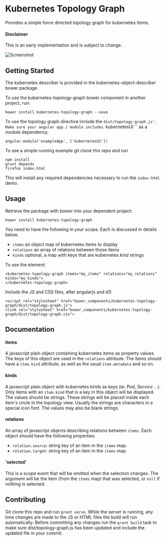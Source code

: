 Kubernetes Topology Graph
=========================

Provides a simple force directed topology graph for kubernetes items.

#### Disclaimer
This is an early implementation and is subject to change.

![Screenshot](https://raw.github.com/kubernetes-ui/topology-graph/master/scratch/screenshot.png)

Getting Started
---------------

The kubernetes describer is provided in the kubernetes-object-describer bower package.

To use the kubernetes-topology-graph bower component in another project, run:

```
bower install kubernetes-topology-graph --save
```

To use the topology graph directive include the ```dist/topology-graph.js'. Make sure your
angular app / module includes ```kubernetesUI``` as a module dependency.

```
angular.module('exampleApp', ['kubernetesUI'])
```

To see a simple running example git clone this repo and run

```
npm install
grunt depends
firefox index.html
```

This will install any required dependencies necessary to run the ```index.html``` demo.

Usage
-----

Retrieve the package with bower into your dependent project:

```
bower install kubernetes-topology-graph
```

You need to have the following in your scope. Each is discussed in details below.

 * ```items``` an object map of kubernetes items to display
 * ```relations``` an array of relations between those items
 * ```kinds``` optional, a map with keys that are kubernetes *kind* strings

To use the element:

```
<kubernetes-topology-graph items="my_items" relations="my_relations" kinds="my_kinds">
</kubernetes-topology-graph>
```

Include the JS and CSS files, after angularjs and d3:

```
<script rel="stylesheet" href="bower_components/kubernetes-topology-graph/dist/topology-graph.js">
<link rel="stylesheet" href="bower_components/kubernetes-topology-graph/dist/topology-graph.css">
```

Documentation
-------------

#### items

A javascript plain object containing kubernetes items as property values. The keys
of this object are used in the ```relations``` attribute. The items should have a
```item.kind``` attribute, as well as the usual ```item.metadata``` and so on.

#### kinds

A javascript plain object with kubernetes kinds as keys (ie: *Pod*, *Service* ...). Only
items with an ```item.kind``` that is a key in this object will be displayed. The
values should be strings. These strings will be placed inside each item's circle in the
topology view. Usually the strings are characters in a special icon font. The values may
also be blank strings.

#### relations

An array of javascript objects describing relations between ```items```. Each object should
have the following properties:

 * ```relation.source```: string key of an item in the ```items``` map.
 * ```relation.target```: string key of an item in the ```items``` map.

#### 'selected'

This is a scope event that will be emitted when the selection changes. The argument will
be the item (from the ```items``` map) that was selected, or ```null``` if nothing is
selected.

Contributing
------------

Git clone this repo and run `grunt serve`. While the server is running, any time changes
are made to the JS or HTML files the build will run automatically.  Before committing any
changes run the `grunt build` task to make sure dist/topology-graph.js has been updated
and include the updated file in your commit.
